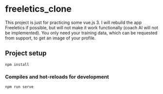 # freeletics_clone

This project is just for practicing some vue.js 3. 
I will rebuild the app Freeletics if possible, but will not make it work functionally (coach AI will not be implemented).
You only need your training data, which can be requested from support, to get an image of your profile.

## Project setup
```
npm install
```

### Compiles and hot-reloads for development
```
npm run serve
```
